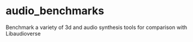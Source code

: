 # audio_benchmarks
Benchmark a variety of 3d and audio synthesis tools for comparison with Libaudioverse
